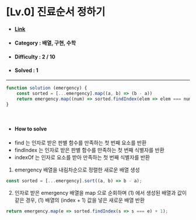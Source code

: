 # [Lv.0] 진료순서 정하기
* #### [Link](https://school.programmers.co.kr/learn/courses/30/lessons/120835)
* #### Category : 배열, 구현, 수학
* #### Difficulty : 2 / 10  
* #### Solved : 1

<hr />

```js
function solution (emergency) {
	const sorted = [...emergency].map((a, b) => (b - a))
    return emergency.map((num) => sorted.findIndex(elem => elem === num) + 1)
}
```

<br />

* #### How to solve
> 
* find 는 인자로 받은 판별 함수를 만족하는 첫 번째 요소를 반환
* findIndex 는 인자로 받은 판별 함수를 만족하는 첫 번째 식별자를 반환
* indexOf 는 인자로 요소를 받아 만족하는 첫 번째 식별자를 반환
> 

1. emergency 배열을 내림차순으로 정렬한 새로운 배열 생성
```js
const sorted = [...emergency].sort((a, b) => b - a);
```

2. 인자로 받은 emergency 배열을 map 으로 순회하며 (1) 에서 생성된 배열과 값이 같은 경우, (1) 배열의 (index + 1) 값을 넣은 새로운 배열 반환
```js
return emergency.map(e => sorted.findIndex(s => s === e) + 1);
```